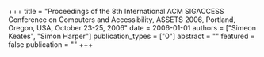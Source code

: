 +++
title = "Proceedings of the 8th International ACM SIGACCESS Conference on Computers and Accessibility, ASSETS 2006, Portland, Oregon, USA, October 23-25, 2006"
date = 2006-01-01
authors = ["Simeon Keates", "Simon Harper"]
publication_types = ["0"]
abstract = ""
featured = false
publication = ""
+++

